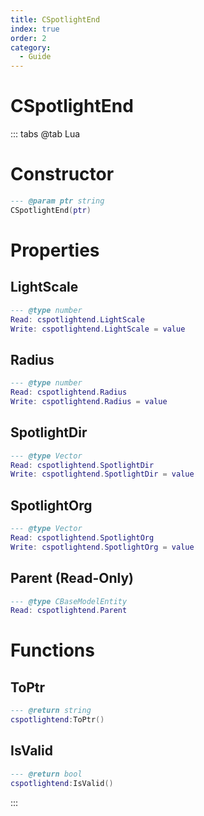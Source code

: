 ```yaml
---
title: CSpotlightEnd
index: true
order: 2
category:
  - Guide
---
```


# CSpotlightEnd

::: tabs
@tab Lua
# Constructor
```lua
--- @param ptr string
CSpotlightEnd(ptr)
```
# Properties
## LightScale 
```lua
--- @type number
Read: cspotlightend.LightScale
Write: cspotlightend.LightScale = value
```
## Radius 
```lua
--- @type number
Read: cspotlightend.Radius
Write: cspotlightend.Radius = value
```
## SpotlightDir 
```lua
--- @type Vector
Read: cspotlightend.SpotlightDir
Write: cspotlightend.SpotlightDir = value
```
## SpotlightOrg 
```lua
--- @type Vector
Read: cspotlightend.SpotlightOrg
Write: cspotlightend.SpotlightOrg = value
```
## Parent (Read-Only)
```lua
--- @type CBaseModelEntity
Read: cspotlightend.Parent
```
# Functions
## ToPtr
```lua
--- @return string
cspotlightend:ToPtr()
```
## IsValid
```lua
--- @return bool
cspotlightend:IsValid()
```

:::